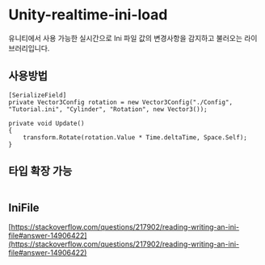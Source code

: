 # Unity-realtime-ini-load
유니티에서 사용 가능한 실시간으로 Ini 파일 값의 변경사항을 감지하고 불러오는 라이브러리입니다.

## 사용방법
```
[SerializeField]
private Vector3Config rotation = new Vector3Config("./Config", "Tutorial.ini", "Cylinder", "Rotation", new Vector3());

private void Update()
{
	transform.Rotate(rotation.Value * Time.deltaTime, Space.Self);
}
```

## 타입 확장 가능
```

```

## IniFile
[https://stackoverflow.com/questions/217902/reading-writing-an-ini-file#answer-14906422](https://stackoverflow.com/questions/217902/reading-writing-an-ini-file#answer-14906422)
